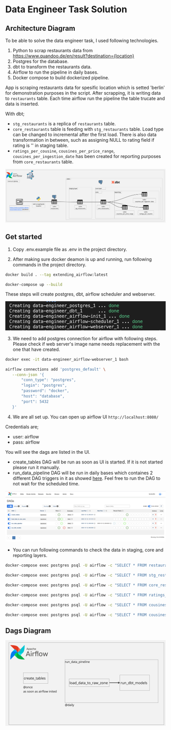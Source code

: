 # Data Engineer Task Solution

## Architecture Diagram

To be able to solve the data engineer task, I used following technologies.


1. Python to scrap restaurants data from https://www.quandoo.de/en/result?destination={location}
2. Postgres for the database.
3. dbt to transform the restaurants data.
4. Airflow to run the pipeline in daily bases.
5. Docker compose to build dockerized pipeline.


App is scraping restaurants data for spesific location which is setted 'berlin' for demonstration purposes in the script. After scrapping, it is writing data to `restaurants` table. Each time airflow run the pipeline the table trucate and data is inserted.

With dbt;
 - `stg_restaurants` is a replica of `restaurants` table.
 - `core_restaurants` table is feeding with `stg_restaurants` table. Load type can be changed to incremental after the first load. There is also data transformation in between, such as assigning NULL to rating field if rating is '' in staging table.
 - `ratings_per_cousine`, `cousines_per_price_range`, `cousines_per_ingestion_date` has been created for reporting purposes from `core_restaurants` table.


![plot](./project-instructions/images/architecture.jpg)


## Get started


1. Copy .env.example file as .env in the project directory.

2. After making sure docker deamon is up and running, run following commands in the project directory.

 ```bash
 docker build . --tag extending_airflow:latest
 ```

 ```bash
 docker-compose up --build
```

 These steps will create postgres, dbt, airflow scheduler and webserver.

 ![plot](./project-instructions/images/docker_image.png)

3. We need to add postgres connection for airflow with following steps. Please check if web server's image name needs replacement with the one that have created.

 ```bash
docker exec -it data-engineer_airflow-webserver_1 bash
```

 ```bash
 airflow connections add 'postgres_default' \
    --conn-json '{
        "conn_type": "postgres",
        "login": "postgres",
        "password": "docker",
        "host": "database",
        "port": 5432
    }'
 ```

4. We are all set up. You can open up airflow UI  `http://localhost:8080/`

Credentials are;
- user: airflow
- pass: airflow

You will see the dags are listed in the UI.

- create_tables DAG will be run as soon as UI is started. If it is not started please run it manually.
- run_data_pipeline DAG will be run in daily bases which containes 2 different DAG triggers in it as showed [here](#dags-diagram). Feel free to run the DAG to not wait for the scheduled time.

 ![plot](./project-instructions/images/airflow_ui.png)


 - You can run following commands to check the data in staging, core and reporting layers.

 ```bash
docker-compose exec postgres psql -U airflow -c "SELECT * FROM restaurants;" airflow
```

 ```bash
docker-compose exec postgres psql -U airflow -c "SELECT * FROM stg_restaurants;" airflow
```

 ```bash
docker-compose exec postgres psql -U airflow -c "SELECT * FROM core_restaurants;" airflow
```

 ```bash
docker-compose exec postgres psql -U airflow -c "SELECT * FROM ratings_per_cousine;" airflow
```

 ```bash
docker-compose exec postgres psql -U airflow -c "SELECT * FROM cousines_per_price_range;" airflow
```

 ```bash
docker-compose exec postgres psql -U airflow -c "SELECT * FROM cousines_per_ingestion_date;" airflow
```

## Dags Diagram

![plot](./project-instructions/images/dag_flow.jpg)
